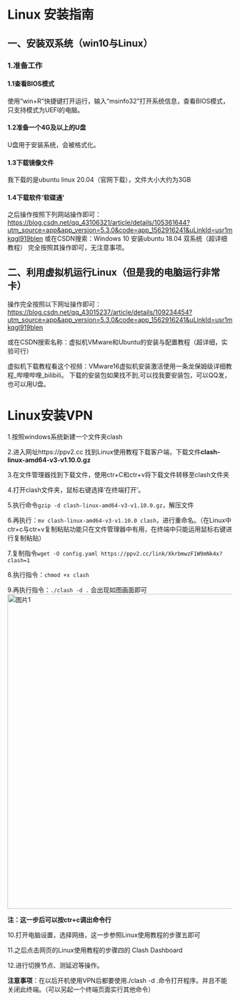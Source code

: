 # Linux 安装指南
## 一、安装双系统（win10与Linux）
### 1.准备工作
#### 1.1查看BIOS模式
使用“win+R”快捷键打开运行，输入“msinfo32”打开系统信息，查看BIOS模式，只支持模式为UEFI的电脑。
#### 1.2准备一个4G及以上的U盘
      
U盘用于安装系统，会被格式化。
#### 1.3下载镜像文件
   
我下载的是ubuntu linux 20.04（官网下载），文件大小大约为3GB
#### 1.4下载软件‘软碟通’
之后操作按照下列网站操作即可：https://blog.csdn.net/qq_43106321/article/details/105361644?utm_source=app&app_version=5.3.0&code=app_1562916241&uLinkId=usr1mkqgl919blen
或在CSDN搜索：Windows 10 安装ubuntu 18.04 双系统（超详细教程）
完全按照其操作即可，无注意事项。

## 二、利用虚拟机运行Linux（但是我的电脑运行非常卡）
操作完全按照以下网址操作即可：https://blog.csdn.net/qq_43015237/article/details/109234454?utm_source=app&app_version=5.3.0&code=app_1562916241&uLinkId=usr1mkqgl919blen

或在CSDN搜索名称：虚拟机VMware和Ubuntu的安装与配置教程（超详细，实验可行）

虚拟机下载教程看这个视频：VMware16虚拟机安装激活使用一条龙保姆级详细教程_哔哩哔哩_bilibili。
下载的安装包如果找不到,可以找我要安装包，可以QQ发，也可以用U盘。
# Linux安装VPN
1.按照windows系统新建一个文件夹clash

2.进入网址https://ppv2.cc 找到Linux使用教程下载客户端，下载文件**clash-linux-amd64-v3-v1.10.0.gz**

3.在文件管理器找到下载文件，使用ctr+C和ctr+v将下载文件转移至clash文件夹

4.打开clash文件夹，鼠标右键选择‘在终端打开’。

5.执行命令`gzip -d clash-linux-amd64-v3-v1.10.0.gz`，解压文件

6.再执行：`mv clash-linux-amd64-v3-v1.10.0 clash`，进行重命名。（在Linux中ctr+c与ctr+v复制粘贴功能只在文件管理器中有用，在终端中只能运用鼠标右键进行复制粘贴）

7.复制指令`wget -O config.yaml https://ppv2.cc/link/XkrbmwzF1W9mNk4x?clash=1`

8.执行指令：`chmod +x clash`

9.再执行指令：`./clash -d .` 会出现如图画面即可
          <img width="705" alt="图片1" src="https://user-images.githubusercontent.com/102459021/161947290-0c679de2-73e1-4cb7-90d1-87656e8cf2e1.png">

   **注：这一步后可以按ctr+c调出命令行**
   
10.打开电脑设置，选择网络，这一步参照Linux使用教程的步骤五即可

11.之后点击网页的Linux使用教程的步骤四的 Clash Dashboard 

12.进行切换节点、测延迟等操作。

**注意事项**：在以后开机使用VPN后都要使用./clash -d .命令打开程序。并且不能关闭此终端。（可以另起一个终端页面实行其他命令）
